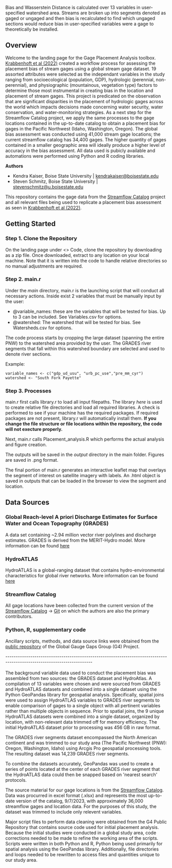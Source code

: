 Bias and Wasserstein Distance is calculated over 13 variables in user-specified watershed area. Streams are broken up into segments denoted as gaged or ungaged and then bias is recalculated to find which ungaged sections would reduce bias in user-specified variables were a gage to theoretically be installed. 

## Overview

Welcome to the landing page for the Gage Placement Analysis toolbox. [Krabbenhoft et al (2022)](https://www.nature.com/articles/s41893-022-00873-0) created a workflow process for assessing the placement bias of stream gages using a global stream gage dataset. 19 assorted attributes were selected as the independant variables in the study ranging from socioecological (population, GDP), hydrologic (perennial, non-perennial), and physiographic (mountainous, vegetation type) factors to determine those most instrumental in creating bias in the location and placement of stream gages. This project is predicated on the observation that are significant disparities in the placement of hydrologic gages across the world which impacts decisions made concerning water security, water conservation, and water-monitoring strategies. As a next step for the Streamflow Catalog project, we apply the same processes to the gage locations contained in the up-to-date catalog to obtain a placement bias for gages in the Pacific Northwest (Idaho, Washington, Oregon). The global bias assessment was conducted using 41,000 stream gage locations; the current streamflow catalog has 34,400 gages. The higher quantity of gages contained in a smaller geographic area will ideally produce a higher level of accuracy in the bias assessment. All data used is pubicly available and automations were performed using Python and R coding libraries. 

**Authors**
- Kendra Kaiser, Boise State University   | kendrakaiser@boisestate.edu
- Steven Schmitz, Boise State University  | stevenschmitz@u.boisestate.edu
  
This repository contains the gage data from the [Streamflow Catalog](https://github.com/AppliedHydro/StreamflowCatalog) project and all relevant files being used to replicate a placement bias assessment as seen in [Krabbenhoft et al (2022)](https://www.nature.com/articles/s41893-022-00873-0). 

## Getting Started

### Step 1. Clone the Repository

On the landing page under <> Code, clone the repository by downloading as a zip file. Once downloaded, extract to any location on your local machine. Note that it is written into the code to handle relative directories so no manual adjustments are required.

### Step 2. main.r
Under the *main* directory, main.r is the launching script that will conduct all necessary actions. Inside exist 2 variables that must be manually input by the user:

* @variable_names: these are the variables that will be tested for bias. Up to 3 can be included. See Variables.csv for options.
* @watershed: The watershed that will be tested for bias. See Watersheds.csv for options.

The code process starts by cropping the large dataset (spanning the entire PNW) to the watershed area provided by the user. The GRADES river segments that fall within this watershed boundary are selected and used to denote river sections.

Example:

`variable_names <- c("gdp_ud_usu", "urb_pc_use","pre_mm_cyr")`    
`watershed <- "South Fork Payette"`

### Step 3. Processes
main.r first calls library.r to load all input filepaths. The library *here* is used to create relative file directories and load all required libraries. A check is performed to see if your machine has the required packages. If required packages are not present, library.r will automatically install them. **If you change the file structure or file locations within the repository, the code will not execture properly.** 

Next, main.r calls Placement_analysis.R which performs the actual analysis and figure creation.

The outputs will be saved in the *output* directory in the main folder. Figures are saved in .png format.

The final portion of main.r generates an interactive leaflet map that overlays the segment of interest on satellite imagery with labels. An .html object is saved in outputs that can be loaded in the browser to view the segment and location. 


## Data Sources

### Global Reach-level A priori Discharge Estimates for Surface Water and Ocean Topography (GRADES)
A data set containing ~2.94 million vector river polylines and discharge estimates. GRADES is derived from the MERIT-Hydro model. More information can be found [here](https://www.reachhydro.org/home/records/grades)

### HydroATLAS
HydroATLAS is a global-ranging dataset that contains hydro-environmental characteristics for global river networks. More information can be found [here](https://www.hydrosheds.org/hydroatlas)

### Streamflow Catalog
All gage locations have been collected from the current version of the [Streamflow Catalog](https://scholarworks.boisestate.edu/redi_data/2/) -> [Git](https://github.com/AppliedHydro/StreamflowCatalog) on which the authors are also the primary contributors. 

### Python, R, supplementary code
Ancillary scripts, methods, and data source links were obtained from the [public repository](https://github.com/dry-rivers-rcn/G4) of the Global Gauge Gaps Group (G4) Project.

*------------------------------------------------------------------------------------------------------------------------* <br/><br/>
The background variable data used to conduct the placement bias was assembled from two sources: the GRADES dataset and HydroAtlas. A compilation of 13 variables were chosen and were sourced from GRADES and HydroATLAS datasets and combined into a single dataset using the Python GeoPandas library for geospatial analysis. Specifically, spatial joins were used to assign HydroATLAS variables to GRADES river segments to enable comparison of gages to a single object with all pertinent variables rather than multiple objects in sequence. Prior to spatial joins, the 9 unique HydroATLAS datasets were combined into a single dataset, organized by location, with non-relevant data trimmed off for memory efficiency. The initial HydroATLAS dataset prior to processing was 456 GB in raw format. 

The GRADES river segments dataset encompassed the North American continent and was trimmed to our study area (The Pacific Northwest (PNW): Oregon, Washington, Idaho) using Arcgis Pro geospatial processing tools. The resulting dataset was 14,239 GRADES river segments.

To combine the datasets accurately, GeoPandas was used to create a series of points located at the center of each GRADES river segment that the HydroATLAS data could then be snapped based on 'nearest search' protocols.

The source material for our gage locations is from the [Streamflow Catalog](https://github.com/AppliedHydro/StreamflowCatalog). Data was procurred in excel format (.xlsx) and represents the most up-to-date version of the catalog, 9/7/2023, with approximately 36,000 streamflow gages and location data. For the purposes of this study, the dataset was trimmed to include only relevent variables.

Major script files to perform data cleaning were obtained from the G4 Public Repository that contains source code used for initial placement analysis. Because the initial studies were conducted in a global study area, code corrections needed to be made to refine the working area of the scripts. Scripts were written in both Python and R, Python being used primarily for spatial analysis using the GeoPandas library. Additionally, file directories and loops needed to be rewritten to access files and quantities unique to our study area.

